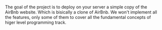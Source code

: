 The goal of the project is to deploy on your server a simple copy of the AirBnb website. Which is bisically a clone of AirBnb.
We won't implement all the features, only some of them to cover all the fundamental concepts of higer level programming track.
